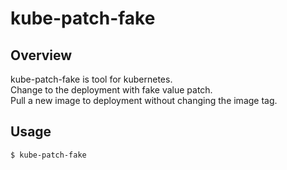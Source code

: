 # kube-patch-fake

## Overview
kube-patch-fake is tool for kubernetes.  
Change to the deployment with fake value patch.  
Pull a new image to deployment without changing the image tag.

## Usage
```
$ kube-patch-fake
```
